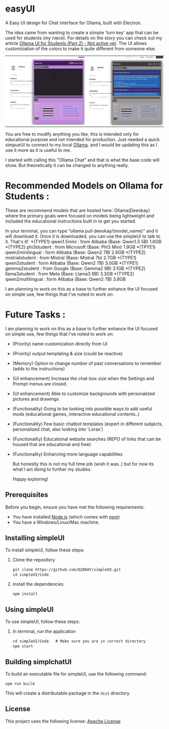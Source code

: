 # easyUI 
A Easy UI design for Chat interface for Ollama, built with Electron.

The idea came from wanting to create a siimple 'turn key' app that can be used for students (my niece). For details on the story you can check out my article [Ollama UI for Students (Part 2) - Not active yet](link). The UI allows customization of the colors to make it quite different from someone else. 

<table style="width: 100%; border-collapse: collapse;">
  <tr>
    <td style="padding: 0; width: 50%;"><img src=".github/UI_image1.png" alt="Main Interface" style="width: 100%;"></td>
    <td style="padding: 0; width: 50%;"><img src=".github/UI_image2.png" alt="Settings Panel" style="width: 100%;"></td>
  </tr>
</table>


You are free to modify anything you like, this is intended only for educational purpose and not intended for production. Just needed a quick simpueUI to connect to my local [Ollama](https://ollama.com/). and I would be updating this as I use it more as it is useful to me. 

I started with calling this "Ollama Chat" and that is what the base code will show. But theoretically it can be changed to anything really. 

# Recommended Models on Ollama for Students : 

These are recommend models that are hosted here: Ollama(Deeokay) where the primary goals were focused on models being lightweight and included the educational instructions built in to get you started.

In your terminal, you can type "ollama pull deeokay/{model_name}" and it will download it. Once it is downloaded, you can use the simpleUI to talk to it. That's it! 
*(TYPE1) qwen1.5mini : from Alibaba (Base: Qwen1.5 5B) 1.6GB
*(TYPE2) phi3student : from Microsoft (Base: Phi3 Mini) 1.9GB
*(TPYE1) qwen2minilingual : form Alibaba (Base: Qwen2 7B) 2.6GB
*(TYPE2) mistrialstudent : from Mistral (Base: Mistral 7b) 2.7GB
*(TYPE1) qwen2student : form Alibaba (Base: Qwen2 7B) 3.0GB
*(TYPE1) gemma2student : from Google (Base: Gemma2 9B) 3.1GB
*(TYPE2) llama3student : from Meta (Base: Llama3 8B) 3.3GB
*(TYPE2) qwen2multilingual : form Alibaba (Base: Qwen2 7B) 3.8GB

I am planning to work on this as a base to further enhance the UI focused on simple use, few things that I've noted to work on:


# Future Tasks : 

I am planning to work on this as a base to further enhance the UI focused on simple use, few things that I've noted to work on:

* (Priority) name customization directly from UI 
* (Priority) output templating & size (could be reactive)
* (Memory) Option to change number of past conversations to remember (adds to the instructions)
* (UI enhancement) Increase the chat-box size when the Settings and Prompt menus are closed. 
* (UI enhancement) Able to customize backgrounds with personalized pictures and drawings
* (Functionality) Going to be looking into possible ways to add useful mods (educational games, interactive educational contents..) 
* (Functionality) Few basic chatbot templates (expert in different subjects, personalized chat, also looking into 'Lorax')
* (Functionality) Educational website searches (REPO of links that can be housed that are educational and free) 
* (Functionality) Enhancing more language capabilities

  But honestly this is not my full time job (wish it was..) but for now its what I am doing to further my studies.

  Happy exploring! 

## Prerequisites

Before you begin, ensure you have met the following requirements:
* You have installed [Node.js](https://nodejs.org/) (which comes with [npm](http://npmjs.com/))
* You have a Windows/Linux/Mac machine.

## Installing simpleUI

To install simpleUI, follow these steps:

1. Clone the repository
   ```
   git clone https://github.com/D2OKAY/simpleUI.git
   cd simpleUI/Code
   ```

2. Install the dependencies
   ```
   npm install
   ```

## Using simpleUI

To use simpleUI, follow these steps:

1. In terminal, run the application
   ```
   cd simpleUI/Code   # Make sure you are in correct directory
   npm start
   ```

## Building simplchatUI

To build an executable file for simpleUI, use the following command:

```
npm run build
```

This will create a distributable package in the `dist` directory.


## License

This project uses the following license: [Apache License](LICENSE)
